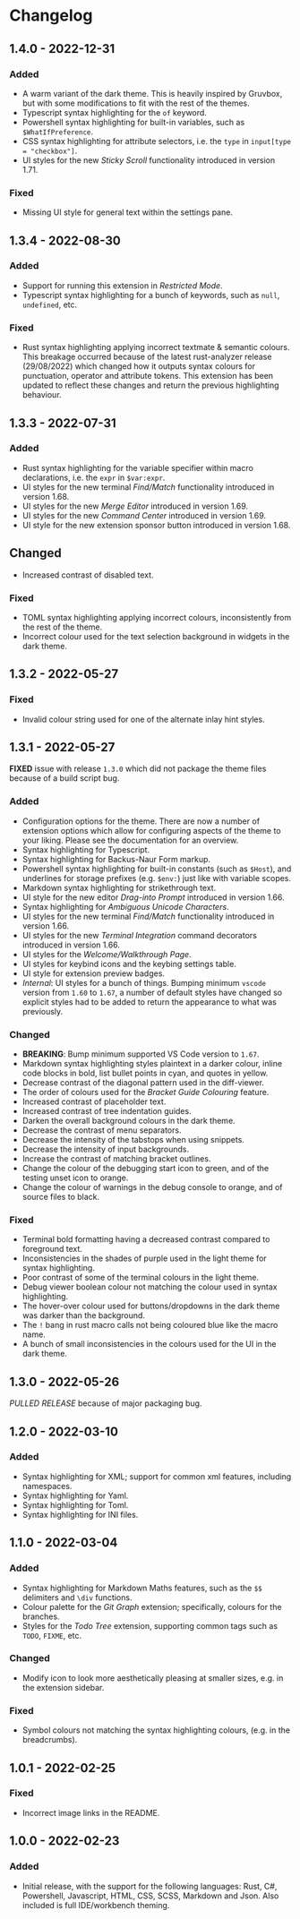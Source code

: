# Changelog

## 1.4.0 - 2022-12-31
### Added
- A warm variant of the dark theme. This is heavily inspired by Gruvbox, but with some modifications to fit with the rest of the themes.
- Typescript syntax highlighting for the `of` keyword.
- Powershell syntax highlighting for built-in variables, such as `$WhatIfPreference`.
- CSS syntax highlighting for attribute selectors, i.e. the `type` in `input[type = "checkbox"]`.
- UI styles for the new *Sticky Scroll* functionality introduced in version 1.71.

### Fixed
- Missing UI style for general text within the settings pane.

## 1.3.4 - 2022-08-30
### Added
- Support for running this extension in *Restricted Mode*.
- Typescript syntax highlighting for a bunch of keywords, such as `null`, `undefined`, etc.

### Fixed
- Rust syntax highlighting applying incorrect textmate & semantic colours. This breakage occurred because of the latest rust-analyzer release (29/08/2022) which changed how it outputs syntax colours for punctuation, operator and attribute tokens. This extension has been updated to reflect these changes and return the previous highlighting behaviour.

## 1.3.3 - 2022-07-31
### Added
- Rust syntax highlighting for the variable specifier within macro declarations, i.e. the `expr` in `$var:expr`.
- UI styles for the new terminal *Find/Match* functionality introduced in version 1.68.
- UI styles for the new *Merge Editor* introduced in version 1.69.
- UI styles for the new *Command Center* introduced in version 1.69.
- UI style for the new extension sponsor button introduced in version 1.68.

## Changed
- Increased contrast of disabled text.

### Fixed
- TOML syntax highlighting applying incorrect colours, inconsistently from the rest of the theme.
- Incorrect colour used for the text selection background in widgets in the dark theme.

## 1.3.2 - 2022-05-27
### Fixed
- Invalid colour string used for one of the alternate inlay hint styles.

## 1.3.1 - 2022-05-27
**FIXED** issue with release `1.3.0` which did not package the theme files because of a build script bug.

### Added
- Configuration options for the theme. There are now a number of extension options which allow for configuring aspects of the theme to your liking. Please see the documentation for an overview.
- Syntax highlighting for Typescript.
- Syntax highlighting for Backus-Naur Form markup.
- Powershell syntax highlighting for built-in constants (such as `$Host`), and underlines for storage prefixes (e.g. `$env:`) just like with variable scopes.
- Markdown syntax highlighting for strikethrough text.
- UI style for the new editor *Drag-into Prompt* introduced in version 1.66.
- Syntax highlighting for *Ambiguous Unicode Characters*.
- UI styles for the new terminal *Find/Match* functionality introduced in version 1.66.
- UI styles for the new *Terminal Integration* command decorators introduced in version 1.66.
- UI styles for the *Welcome/Walkthrough Page*.
- UI styles for keybind icons and the keybing settings table.
- UI style for extension preview badges.
- *Internal*: UI styles for a bunch of things. Bumping minimum `vscode` version from `1.60` to `1.67`, a number of default styles have changed so explicit styles had to be added to return the appearance to what was previously.

### Changed
- **BREAKING**: Bump minimum supported VS Code version to `1.67`.
- Markdown syntax highlighting styles plaintext in a darker colour, inline code blocks in bold, list bullet points in cyan, and quotes in yellow.
- Decrease contrast of the diagonal pattern used in the diff-viewer.
- The order of colours used for the *Bracket Guide Colouring* feature.
- Increased contrast of placeholder text.
- Increased contrast of tree indentation guides.
- Darken the overall background colours in the dark theme.
- Decrease the contrast of menu separators.
- Decrease the intensity of the tabstops when using snippets.
- Decrease the intensity of input backgrounds.
- Increase the contrast of matching bracket outlines.
- Change the colour of the debugging start icon to green, and of the testing unset icon to orange.
- Change the colour of warnings in the debug console to orange, and of source files to black.

### Fixed
- Terminal bold formatting having a decreased contrast compared to foreground text.
- Inconsistencies in the shades of purple used in the light theme for syntax highlighting.
- Poor contrast of some of the terminal colours in the light theme.
- Debug viewer boolean colour not matching the colour used in syntax highlighting.
- The hover-over colour used for buttons/dropdowns in the dark theme was darker than the background.
- The `!` bang in rust macro calls not being coloured blue like the macro name.
- A bunch of small inconsistencies in the colours used for the UI in the dark theme.

## 1.3.0 - 2022-05-26
*PULLED RELEASE* because of major packaging bug.

## 1.2.0 - 2022-03-10
### Added
- Syntax highlighting for XML; support for common xml features, including namespaces.
- Syntax highlighting for Yaml.
- Syntax highlighting for Toml.
- Syntax highlighting for INI files.

## 1.1.0 - 2022-03-04
### Added
- Syntax highlighting for Markdown Maths features, such as the `$$` delimiters and `\div` functions.
- Colour palette for the *Git Graph* extension; specifically, colours for the branches.
- Styles for the *Todo Tree* extension, supporting common tags such as `TODO`, `FIXME`, etc.

### Changed
- Modify icon to look more aesthetically pleasing at smaller sizes, e.g. in the extension sidebar.

### Fixed
- Symbol colours not matching the syntax highlighting colours, (e.g. in the breadcrumbs).

## 1.0.1 - 2022-02-25
### Fixed
- Incorrect image links in the README.

## 1.0.0 - 2022-02-23
### Added
- Initial release, with the support for the following languages: Rust, C#, Powershell, Javascript, HTML, CSS, SCSS, Markdown and Json. Also included is full IDE/workbench theming.
